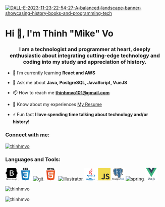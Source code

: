 <a href="https://ibb.co/TgTNWN0"><img align="center" src="https://i.ibb.co/87BQYQx/DALL-E-2023-11-23-22-54-27-A-balanced-landscape-banner-showcasing-history-books-and-programming-tech.png" alt="DALL-E-2023-11-23-22-54-27-A-balanced-landscape-banner-showcasing-history-books-and-programming-tech" border="0"></a>
<h1 >Hi 👋, I'm Thinh "Mike" Vo</h1>
<h3 align="center">I am a technologist and programmer at heart, deeply enthusiastic about integrating cutting-edge technology and coding into my study and appreciation of history.</h3>

- 🌱 I’m currently learning **React and AWS**

- 💬 Ask me about **Java, PostgreSQL, JavaScript, VueJS** 

- 📫 How to reach me **thinhmvo101@gmail.com**

- 📄 Know about my experiences [My Resume](https://tinyurl.com/tmvoresume)

- ⚡ Fun fact **I love spending time talking about technology and/or history!**

<h3 align="left">Connect with me:</h3>
<p align="left">
<a href="https://linkedin.com/in/thinhmvo" target="blank"><img align="center" src="https://raw.githubusercontent.com/rahuldkjain/github-profile-readme-generator/master/src/images/icons/Social/linked-in-alt.svg" alt="thinhmvo" height="30" width="40" /></a>
</p>

<h3 align="left">Languages and Tools:</h3>
<p align="left"> <a href="https://getbootstrap.com" target="_blank" rel="noreferrer"> <img src="https://raw.githubusercontent.com/devicons/devicon/master/icons/bootstrap/bootstrap-plain-wordmark.svg" alt="bootstrap" width="40" height="40"/> </a> <a href="https://www.w3schools.com/css/" target="_blank" rel="noreferrer"> <img src="https://raw.githubusercontent.com/devicons/devicon/master/icons/css3/css3-original-wordmark.svg" alt="css3" width="40" height="40"/> </a> <a href="https://git-scm.com/" target="_blank" rel="noreferrer"> <img src="https://www.vectorlogo.zone/logos/git-scm/git-scm-icon.svg" alt="git" width="40" height="40"/> </a> <a href="https://www.w3.org/html/" target="_blank" rel="noreferrer"> <img src="https://raw.githubusercontent.com/devicons/devicon/master/icons/html5/html5-original-wordmark.svg" alt="html5" width="40" height="40"/> </a> <a href="https://www.adobe.com/in/products/illustrator.html" target="_blank" rel="noreferrer"> <img src="https://www.vectorlogo.zone/logos/adobe_illustrator/adobe_illustrator-icon.svg" alt="illustrator" width="40" height="40"/> </a> <a href="https://www.java.com" target="_blank" rel="noreferrer"> <img src="https://raw.githubusercontent.com/devicons/devicon/master/icons/java/java-original.svg" alt="java" width="40" height="40"/> </a> <a href="https://developer.mozilla.org/en-US/docs/Web/JavaScript" target="_blank" rel="noreferrer"> <img src="https://raw.githubusercontent.com/devicons/devicon/master/icons/javascript/javascript-original.svg" alt="javascript" width="40" height="40"/> </a> <a href="https://www.postgresql.org" target="_blank" rel="noreferrer"> <img src="https://raw.githubusercontent.com/devicons/devicon/master/icons/postgresql/postgresql-original-wordmark.svg" alt="postgresql" width="40" height="40"/> </a> <a href="https://spring.io/" target="_blank" rel="noreferrer"> <img src="https://www.vectorlogo.zone/logos/springio/springio-icon.svg" alt="spring" width="40" height="40"/> </a> <a href="https://vuejs.org/" target="_blank" rel="noreferrer"> <img src="https://raw.githubusercontent.com/devicons/devicon/master/icons/vuejs/vuejs-original-wordmark.svg" alt="vuejs" width="40" height="40"/> </a> </p>

<p><img align="center" src="https://github-readme-stats.vercel.app/api/top-langs?username=thinhmvo&show_icons=true&theme=dark&locale=en&layout=compact" alt="thinhmvo" /></p>

<p><img align="center" src="https://github-readme-streak-stats.herokuapp.com/?user=thinhmvo&theme=dark" alt="thinhmvo" /></p>
